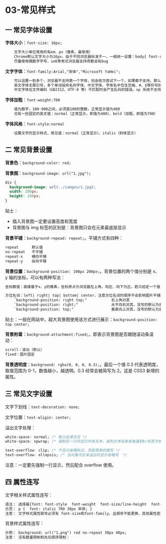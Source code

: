 # 03-常见样式

## 一 常见字体设置

**字体大小**：`font-size: 16px;`

```txt
    文字大小单位常用的有em、px（像素，最常用）
    Chrome默认文字大小为16px，由于不同浏览器标准不一，一般统一设置：body{ font-size: 16px}
    尽量使用偶数字字号，ie6等老式浏览器支持奇数会有bug
```

**文字字体**：`font-family:Arial,"宋体","Microsoft YaHei";`

```txt
    可以设置一到多个，浏览器不支持第一个字体，则会依次尝试下一个，如果都不支持，那么使用系统默认的字体。
    英文字体无需引号，多个单词组命名的字体、中文字体、字体名中包含空格、#、$等符号则需要加引号，英文字体名必须位于中文字体名之前。
    中文字体在文件编码（GB2312、UTF-8 等）不匹配时会产生乱码的错误。xp 系统不支持 类似微软雅黑的中文。可以使用英文代替： font-family:"Microsoft Yahei"，或者使用Unicode编码：font-family: "\5FAE\8F6F\96C5\9ED1"。
```

**字体加粗**：`font-weight:700`

```txt
    值为数字，100-900之间，必须是100的整数，正常显示值为400
    也有一些固定的英文值：normal（正常显示，即值为400）、bold（加粗，即值为700）
```

**字体风格**：`font-style:normal`

```txt
    设置文字的显示样式，常见值：normal（正常显示）、italic（斜体显示）
```

## 二 常见背景设置

**背景色**：`background-color: red;`

**背景图**：`background-image: url("1.jpg");`

```css
div {
  background-image: url(../iamges/1.jpg);
  width: 200px;
  height: 200px;
}
```

贴士：

- 插入背景图一定要设置高度和宽度
- 背景图与 img 标签的区别是：背景图只会在元素最底层显示

**背景平铺**：`background-repead: repeat;`。平铺方式有四种：

```txt
repeat      默认值
no-repeat   不平铺
repeat-x    横向平铺
repeat-y    纵向平铺
```

**背景位置**：`background-position: 100px 200px;`。背景位置的两个值分别是 x、y 轴的坐标，可以有两种写法：

```txt
坐标数值：直接基于x、y的像素，坐标原点为浏览器左上角，向左、向下为正。若只给定一个值，则该值代表x轴位置

方位名词：left| right| top| bottom| center，注意方位名词的顺序不会影响图片平铺效果，且可以和坐标值混合使用
    `background-position: right top;"           右上角对其
    `background-position: right;"               水平向右对其，没写的默认为居中
    `background-position: top;"                 垂直向上对其，没写的默认为居中
```

贴士：一般在网站中，超大背景图使用该方式进行展示：`background-position: top center;`

**背景附着**：`background-attachment:fixed;`。即表示背景图是否跟随滚动条滚动：

```txt
scroll：滚动（默认）
fixed：图片固定
```

**背景透明度**：`background: rgba(0, 0, 0, 0.3);`。最后一个值 0.3 代表透明度，取值范围为 0-1，数值越小，越透明。0.3 经常会被简写为.2。这是 CSS3 新增的属性。

## 三 常见文字设置

文字下划线：`text-decoration: none;`

文字位置：`text-aligin: center;`

溢出文字处理：

```css
white-space: normal; /* 默认处理方式 */
white-space: npwrap; /* 强制在一行内显示所有文本，直到文本结束或者遇到br标签才换行 */

text-overflow: clip; /* 不显示省略标记，而是简单的裁剪 */
text-overflow: ellopsis; /* 当对象内文本溢出时显示省略号  */
```

注意：一定要先强制一行显示，然后配合 overflow 使用。

## 四 属性连写

文字相关样式属性连写：

```txt
语法： 选择器{font: font-style  font-weight  font-size/line-height  font-family;}
示范： p {  font: italic 700 30px 宋体; }
注意： 文字样式属性联写必须有 font-size和font-family，且顺序不能更换，其他属性若不存在可以不写。
```

背景样式属性连写：

```txt
示例： background: url("1.png") red no-repeat 30px 40px;
注意： 没有数量限制和先后顺序限制：
```
